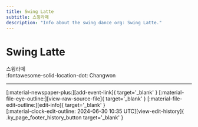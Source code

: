 ```yaml
---
title: Swing Latte
subtitle: 스윙라떼
description: "Info about the swing dance org: Swing Latte."
---
```


# Swing Latte

스윙라떼  
:fontawesome-solid-location-dot: Changwon  


---

<div class="ky_page_footer" markdown>
<div class="ky_page_footer_trailing" markdown="span">
[:material-newspaper-plus:][add-event-link]{ target='_blank' }
[:material-file-eye-outline:][view-raw-source-file]{ target='_blank' }
[:material-file-edit-outline:][edit-info]{ target='_blank' }
</div>
<div class="ky_page_footer_leading" markdown="span">
[:material-clock-edit-outline: 2024-06-30 10:35 UTC][view-edit-history]{ .ky_page_footer_history_button target='_blank' }
</div>
</div>

[add-event-link]: https://github.com/swingdance/events/issues/new?assignees=&labels=add+event&projects=&template=02-add_entity.yml&title=%5Bkr%5D%20%3CName%3E&region=kr&province=Changwon&city=Changwon&org_id=swing-latte "Add Event"
[view-raw-source-file]: https://github.com/swingdance/orgs/blob/main/kr/swing-latte.json "View Raw Source File"
[edit-info]: https://github.com/swingdance/orgs/issues/new?assignees=&labels=update+org&projects=&template=03-update_entity.yml&title=%5Bkr%5D%20Swing%20Latte&region=kr&id=swing-latte&name=Swing%20Latte "Edit Info"

[view-edit-history]: https://github.com/swingdance/orgs/commits/main/kr/swing-latte.json "View Edit History"
